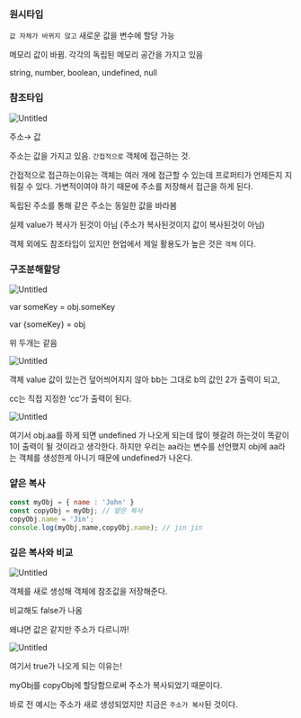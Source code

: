 ### 원시타입

`값 자체가 바뀌지 않고`  새로운 값을 변수에 할당 가능

메모리 값이 바뀜. 각각의 독립된 메모리 공간을 가지고 있음

string, number, boolean, undefined, null 

### 참조타입

![Untitled](https://s3-us-west-2.amazonaws.com/secure.notion-static.com/d1027ba6-e495-46b8-b8ff-88cd39e9c6a3/Untitled.png)

주소→ 값 

주소는 값을 가지고 있음. `간접적으로` 객체에 접근하는 것.

간접적으로 접근하는이유는 객체는 여러 개에 접근할 수 있는데 프로퍼티가 언제든지 지워질 수 있다. 가변적이여야 하기 때문에 주소를 저장해서 접근을 하게 된다.

독립된 주소를 통해 같은 주소는 동일한 값을 바라봄

실제 value가 복사가 된것이 아님 (주소가 복사된것이지 값이 복사된것이 아님)

객체 외에도 참조타입이 있지만 현업에서 제일 활용도가 높은 것은 `객체` 이다.

### 구조분해할당

![Untitled](https://s3-us-west-2.amazonaws.com/secure.notion-static.com/b3cf745a-34fc-4708-946e-9ff2ac4292cd/Untitled.png)

var someKey = obj.someKey

var {someKey} = obj 

위 두개는 같음 

![Untitled](https://s3-us-west-2.amazonaws.com/secure.notion-static.com/84dda756-cd97-4d46-b727-e400a434a8ef/Untitled.png)

객체 value 값이 있는건 덮어씌어지지 않아 bb는 그대로 b의 값인 2가 출력이 되고,

cc는 직접 지정한 ‘cc’가 출력이 된다.  

![Untitled](https://s3-us-west-2.amazonaws.com/secure.notion-static.com/b8ced5d6-a7ac-4277-a1ba-f27a940feba7/Untitled.png)

여기서 obj.aa를 하게 되면 undefined 가 나오게 되는데 많이 헷갈려 하는것이 똑같이 1이 출력이 될 것이라고 생각한다. 하지만 우리는 aa라는 변수를 선언했지 obj에 aa라는 객체를 생성한게 아니기 때문에 undefined가 나온다.

### 얕은 복사

```jsx
const myObj = { name : 'John' }
const copyObj = myObj; // 얕은 복사
copyObj.name = 'Jin';
console.log(myObj,name,copyObj.name); // jin jin 
```

### 깊은 복사와 비교

![Untitled](https://s3-us-west-2.amazonaws.com/secure.notion-static.com/73459f58-bdf1-4df2-970b-9ecd5c06b4f5/Untitled.png)

객체를 새로 생성해 객체에 참조값을 저장해준다.

비교해도  false가 나옴 

왜냐면 값은 같지만 주소가 다르니까!

![Untitled](https://s3-us-west-2.amazonaws.com/secure.notion-static.com/fb961d04-28bf-4610-8ec0-13aba8066f66/Untitled.png)

여기서 true가 나오게 되는 이유는!

myObj를 copyObj에 할당함으로써 주소가 복사되었기 때문이다. 

바로 전 예시는 주소가 새로 생성되었지만 지금은 `주소가 복사`된 것이다.
